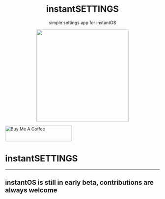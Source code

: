 <div align="center">
    <h1>instantSETTINGS</h1>
    <p>simple settings app for instantOS</p>
    <img width="300" height="300" src="https://media.githubusercontent.com/media/instantOS/instantLOGO/master/png/settings.png">
</div>

<p align="left">
<a href="https://www.buymeacoffee.com/paperbenni" target="_blank"><img src="https://cdn.buymeacoffee.com/buttons/default-blue.png" alt="Buy Me A Coffee" style="height: 51px !important;width: 217px !important;" ></a>
</p>

# instantSETTINGS

--------
## instantOS is still in early beta, contributions are always welcome
